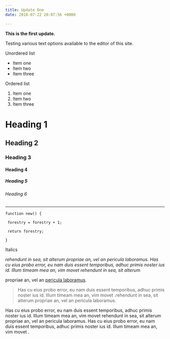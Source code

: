 ```yaml
---
title: Update One
date: 2018-07-22 20:07:56 +0000

---
```

**This is the first update.**

Testing various text options available to the editor of this site. 

Unordered list

* Item one
* Item two
* Item three

Ordered list

1. Item one
2. Item two
3. Item three

# Heading 1

## Heading 2

### Heading 3

#### Heading 4

##### Heading 5

###### Heading 6

***

    function new() {

     forestry = forestry + 1;

     return forestry;

    }

Italics

_rehendunt in sea, sit alterum propriae an, vel an pericula laboramus. Has cu eius probo error, eu nam duis essent temporibus, adhuc primis noster ius id. Illum timeam mea an, vim movet rehendunt in sea, sit alterum_ 

propriae an, vel an [pericula laboramus](/update-two/). 

> Has cu eius probo error, eu nam duis essent temporibus, adhuc primis noster ius id. Illum timeam mea an, vim movet .rehendunt in sea, sit alterum propriae an, vel an pericula laboramus.

 Has cu eius probo error, eu
nam duis essent temporibus, adhuc primis noster ius id. Illum timeam mea an, vim movet rehendunt in sea, sit alterum propriae an, vel an pericula laboramus. Has cu eius probo error, eu nam duis essent temporibus, adhuc primis noster ius id. Illum timeam mea an, vim movet .